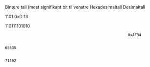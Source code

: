 Binære tall (mest signifikant bit til venstre             Hexadesimaltall                     Desimaltall

1101                                                          0xD                                 13

110111101010

                                                            0xAF34 

                                                                                                65535
 
                                                                                                71562


